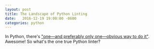 ```yaml
---
layout: post
title: The Landscape of Python Linting
date:   2016-12-19 19:00:00 -0600
categories: python
---
```


In Python, there's ["one—and preferably only one—obvious way to do it"](https://www.python.org/dev/peps/pep-0020/#id3). Awesome! So what's the one true Python linter?
